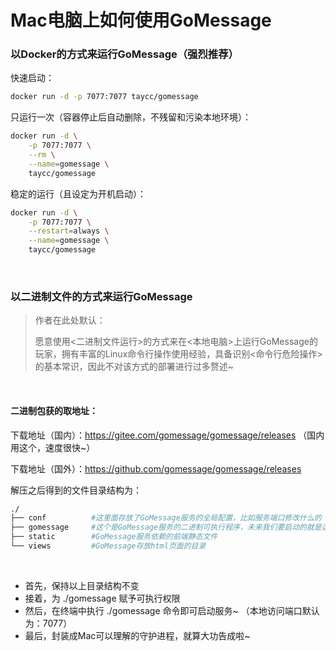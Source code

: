 # Mac电脑上如何使用GoMessage

### 以Docker的方式来运行GoMessage（强烈推荐）

快速启动：

```bash
docker run -d -p 7077:7077 taycc/gomessage 
```

只运行一次（容器停止后自动删除，不残留和污染本地环境）：
```bash
docker run -d \
    -p 7077:7077 \
    --rm \
    --name=gomessage \
    taycc/gomessage
```

稳定的运行（且设定为开机启动）：
```bash
docker run -d \
    -p 7077:7077 \
    --restart=always \
    --name=gomessage \
    taycc/gomessage
```

<br>

### 以二进制文件的方式来运行GoMessage
> 作者在此处默认：
> 
> 愿意使用<二进制文件运行>的方式来在<本地电脑>上运行GoMessage的玩家，拥有丰富的Linux命令行操作使用经验，具备识别<命令行危险操作>的基本常识，因此不对该方式的部署进行过多赘述~

<br>

#### 二进制包获的取地址：

下载地址（国内）：https://gitee.com/gomessage/gomessage/releases （国内用这个，速度很快~）

下载地址（国外）：https://github.com/gomessage/gomessage/releases


解压之后得到的文件目录结构为：
```bash
./
├── conf          #这里面存放了GoMessage服务的全局配置，比如服务端口修改什么的
├── gomessage     #这个是GoMessage服务的二进制可执行程序，未来我们要启动的就是这个软件
├── static        #GoMessage服务依赖的前端静态文件
└── views         #GoMessage存放html页面的目录
```

<br>

- 首先，保持以上目录结构不变     
- 接着，为 ./gomessage 赋予可执行权限     
- 然后，在终端中执行 ./gomessage 命令即可启动服务~ （本地访问端口默认为：7077）     
- 最后，封装成Mac可以理解的守护进程，就算大功告成啦~     

<br><br><br>